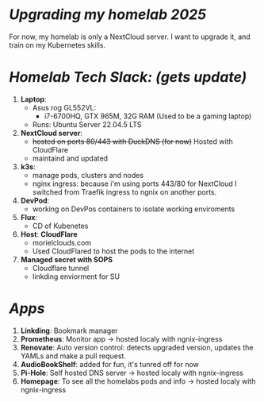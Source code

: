 # *Upgrading my homelab 2025*

For now, my homelab is only a NextCloud server.
I want to upgrade it, and train on my Kubernetes skills.

# *Homelab Tech Slack: (gets update)*
1. **Laptop**: 
   - Asus rog GL552VL: 
      - i7-6700HQ, GTX 965M, 32G RAM (Used to be a gaming laptop)
   - Runs: Ubuntu Server 22.04.5 LTS
3. **NextCloud server**:
   - ~~hosted on ports 80/443 with DuckDNS (for now)~~ Hosted with CloudFlare
   - maintaind and updated
4. **k3s**:
   - manage pods, clusters and nodes
   - nginx ingress: because i'm using ports 443/80 for NextCloud I switched from Traefik ingress to ngnix on another ports.
5. **DevPod**:
   - working on DevPos containers to isolate working enviroments
6. **Flux**:
   - CD of Kubenetes
7. **Host**: **CloudFlare**
   - morielclouds.com
   - Used CloudFlared to host the pods to the internet
8. **Managed secret with SOPS**
   - Cloudflare tunnel
   - linkding enviorment for SU

# *Apps*
1. **Linkding**: Bookmark manager
2. **Prometheus**: Monitor app -> hosted localy with ngnix-ingress
3. **Renovate**: Auto version control: detects upgraded version, updates the YAMLs and make a pull request.
4. **AudioBookShelf**: added for fun, it's tunred off for now
5. **Pi-Hole**: Self hosted DNS server -> hosted localy with ngnix-ingress
6. **Homepage**: To see all the homelabs pods and info -> hosted localy with ngnix-ingress
